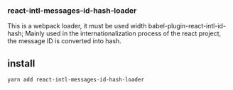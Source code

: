 ### react-intl-messages-id-hash-loader

This is a webpack loader, it must be used width babel-plugin-react-intl-id-hash;
Mainly used in the internationalization process of the react project, the message ID is converted into hash.

## install

`yarn add react-intl-messages-id-hash-loader`
